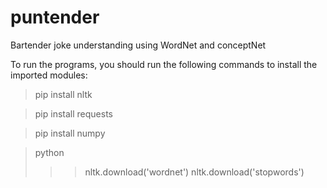# puntender
Bartender joke understanding using WordNet and conceptNet

To run the programs, you should run the following commands to install the imported modules:
> pip install nltk

> pip install requests

> pip install numpy

> python
>>> nltk.download('wordnet')
>>> nltk.download('stopwords')
